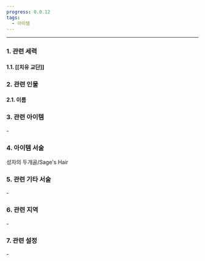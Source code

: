 ```yaml
---
progress: 0.0.12
tags:
  - 아이템
---
```

---
### 1. 관련 세력 
#### 1.1. [[치유 교단]]

### 2. 관련 인물
#### 2.1. 이름

### 3. 관련 아이템
\-
### 4. 아이템 서술
성자의 두개골/Sage's Hair

### 5. 관련 기타 서술
\-

### 6. 관련 지역
\-
### 7. 관련 설정
\-